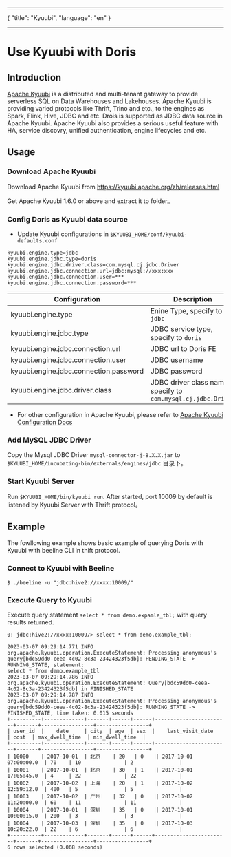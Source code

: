 
---

{
"title": "Kyuubi",
"language": "en"
}

---

<!--
Licensed to the Apache Software Foundation (ASF) under one
or more contributor license agreements.  See the NOTICE file
distributed with this work for additional information
regarding copyright ownership.  The ASF licenses this file
to you under the Apache License, Version 2.0 (the
"License"); you may not use this file except in compliance
with the License.  You may obtain a copy of the License at

  http://www.apache.org/licenses/LICENSE-2.0

Unless required by applicable law or agreed to in writing,
software distributed under the License is distributed on an
"AS IS" BASIS, WITHOUT WARRANTIES OR CONDITIONS OF ANY
KIND, either express or implied.  See the License for the
specific language governing permissions and limitations
under the License.
-->

# Use Kyuubi with Doris

## Introduction

[Apache Kyuubi](https://kyuubi.apache.org/) is a distributed and multi-tenant gateway to provide serverless SQL on Data Warehouses and Lakehouses.
Apache Kyuubi is providing varied protocols like Thrift, Trino and etc., to the engines as Spark, Flink, Hive, JDBC and etc.
Drois is supported as JDBC data source in Apache Kyuubi.
Apache Kyuubi also provides a serious useful feature with HA, service discovry,
unified authentication, engine lifecycles and etc.


## Usage

### Download Apache Kyuubi

Download Apache Kyuubi from <https://kyuubi.apache.org/zh/releases.html>

Get Apache Kyuubi 1.6.0 or above and extract it to folder。


### Config Doris as Kyuubi data source

- Update Kyuubi configurations in `$KYUUBI_HOME/conf/kyuubi-defaults.conf`

```properties
kyuubi.engine.type=jdbc
kyuubi.engine.jdbc.type=doris
kyuubi.engine.jdbc.driver.class=com.mysql.cj.jdbc.Driver
kyuubi.engine.jdbc.connection.url=jdbc:mysql://xxx:xxx
kyuubi.engine.jdbc.connection.user=***
kyuubi.engine.jdbc.connection.password=***
```

| Configuration                                    | Description                                            |
|----------------------------------------|-----------------------------------------------|
| kyuubi.engine.type                     | Enine Type, specify to `jdbc`                                  |
| kyuubi.engine.jdbc.type                | JDBC service type, specify to `doris`                          |
| kyuubi.engine.jdbc.connection.url      | JDBC url to Doris FE |
| kyuubi.engine.jdbc.connection.user     | JDBC username                                    |
| kyuubi.engine.jdbc.connection.password | JDBC password                                    |
| kyuubi.engine.jdbc.driver.class        | JDBC driver class name, specify to `com.mysql.cj.jdbc.Driver`   |

- For other configuration in Apache Kyuubi, please refer to [Apache Kyuubi Configuration Docs](https://kyuubi.readthedocs.io/en/master/deployment/settings.html)

### Add MySQL JDBC Driver
Copy the Mysql JDBC Driver `mysql-connector-j-8.X.X.jar` to `$KYUUBI_HOME/incubating-bin/externals/engines/jdbc` 目录下。

### Start Kyuubi Server
Run `$KYUUBI_HOME/bin/kyuubi run`.
After started, port 10009 by default is listened by Kyuubi Server with Thrift protocol。

## Example

The fowllowing example shows basic example of querying Doris with Kyuubi with beeline CLI in thift protocol.

### Connect to Kyuubi with Beeline
```shell
$ ./beeline -u "jdbc:hive2://xxxx:10009/"
```

### Execute Query to Kyuubi
Execute query statement `select * from demo.expamle_tbl;` with query results returned.

```shell
0: jdbc:hive2://xxxx:10009/> select * from demo.example_tbl;

2023-03-07 09:29:14.771 INFO org.apache.kyuubi.operation.ExecuteStatement: Processing anonymous's query[bdc59dd0-ceea-4c02-8c3a-23424323f5db]: PENDING_STATE -> RUNNING_STATE, statement:
select * from demo.example_tbl
2023-03-07 09:29:14.786 INFO org.apache.kyuubi.operation.ExecuteStatement: Query[bdc59dd0-ceea-4c02-8c3a-23424323f5db] in FINISHED_STATE
2023-03-07 09:29:14.787 INFO org.apache.kyuubi.operation.ExecuteStatement: Processing anonymous's query[bdc59dd0-ceea-4c02-8c3a-23424323f5db]: RUNNING_STATE -> FINISHED_STATE, time taken: 0.015 seconds
+----------+-------------+-------+------+------+------------------------+-------+-----------------+-----------------+
| user_id  |    date     | city  | age  | sex  |    last_visit_date     | cost  | max_dwell_time  | min_dwell_time  |
+----------+-------------+-------+------+------+------------------------+-------+-----------------+-----------------+
| 10000    | 2017-10-01  | 北京    | 20   | 0    | 2017-10-01 07:00:00.0  | 70    | 10              | 2               |
| 10001    | 2017-10-01  | 北京    | 30   | 1    | 2017-10-01 17:05:45.0  | 4     | 22              | 22              |
| 10002    | 2017-10-02  | 上海    | 20   | 1    | 2017-10-02 12:59:12.0  | 400   | 5               | 5               |
| 10003    | 2017-10-02  | 广州    | 32   | 0    | 2017-10-02 11:20:00.0  | 60    | 11              | 11              |
| 10004    | 2017-10-01  | 深圳    | 35   | 0    | 2017-10-01 10:00:15.0  | 200   | 3               | 3               |
| 10004    | 2017-10-03  | 深圳    | 35   | 0    | 2017-10-03 10:20:22.0  | 22    | 6               | 6               |
+----------+-------------+-------+------+------+------------------------+-------+-----------------+-----------------+
6 rows selected (0.068 seconds)
```
